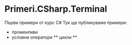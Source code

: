 ﻿# Primeri.CSharp.Terminal
Първи примери от курс C#
Тук ще публикуваме примери:
* променливи
* условни оператори
** цикли **